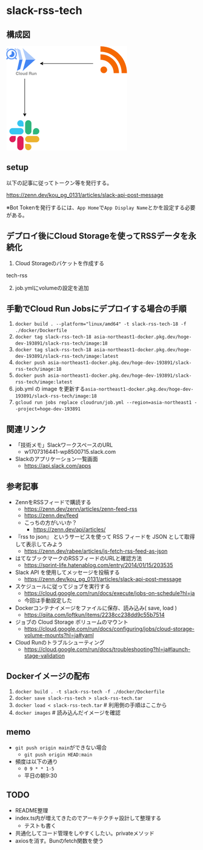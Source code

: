 # slack-rss-tech

## 構成図

![構成図](./draw.png)

## setup

以下の記事に従ってトークン等を発行する。

https://zenn.dev/kou_pg_0131/articles/slack-api-post-message

※Bot Tokenを発行するには、`App Home`で`App Display Name`とかを設定する必要がある。

## デプロイ後にCloud Storageを使ってRSSデータを永続化

1. Cloud Storageのバケットを作成する

tech-rss

2. job.ymlにvolumeの設定を追加

## 手動でCloud Run Jobsにデプロイする場合の手順

1. `docker build . --platform="linux/amd64" -t slack-rss-tech-18 -f ./docker/Dockerfile`
2. `docker tag slack-rss-tech-18 asia-northeast1-docker.pkg.dev/hoge-dev-193891/slack-rss-tech/image:18`
3. `docker tag slack-rss-tech-18 asia-northeast1-docker.pkg.dev/hoge-dev-193891/slack-rss-tech/image:latest`
4. `docker push asia-northeast1-docker.pkg.dev/hoge-dev-193891/slack-rss-tech/image:18`
5. `docker push asia-northeast1-docker.pkg.dev/hoge-dev-193891/slack-rss-tech/image:latest`
6. job.yml の image を更新する`asia-northeast1-docker.pkg.dev/hoge-dev-193891/slack-rss-tech/image:18`
7. `gcloud run jobs replace cloudrun/job.yml --region=asia-northeast1 --project=hoge-dev-193891`

## 関連リンク

- 「技術メモ」SlackワークスペースのURL
    - w1707316441-wp8500715.slack.com
- Slackのアプリケーション一覧画面
    - https://api.slack.com/apps

## 参考記事

- ZennをRSSフィードで購読する
    - https://zenn.dev/zenn/articles/zenn-feed-rss
    - https://zenn.dev/feed
    - こっちの方がいいか？
        - https://zenn.dev/api/articles/
- 『rss to json』 というサービスを使って RSS フィードを JSON として取得して表示してみよう
    - https://zenn.dev/rabee/articles/js-fetch-rss-feed-as-json
- はてなブックマークのRSSフィードのURLと確認方法
    - https://sprint-life.hatenablog.com/entry/2014/01/15/203535
- Slack API を使用してメッセージを投稿する
    - https://zenn.dev/kou_pg_0131/articles/slack-api-post-message
- スケジュールに従ってジョブを実行する
    - https://cloud.google.com/run/docs/execute/jobs-on-schedule?hl=ja
    - 今回は手動設定した
- Dockerコンテナイメージをファイルに保存、読み込み( save, load )
    - https://qiita.com/loftkun/items/2238cc238dd9c55b7514
- ジョブの Cloud Storage ボリュームのマウント
    - https://cloud.google.com/run/docs/configuring/jobs/cloud-storage-volume-mounts?hl=ja#yaml
- Cloud Runのトラブルシューティング
    - https://cloud.google.com/run/docs/troubleshooting?hl=ja#launch-stage-validation

## Dockerイメージの配布

1. `docker build . -t slack-rss-tech -f ./docker/Dockerfile`
2. `docker save slack-rss-tech > slack-rss-tech.tar`
3. `docker load < slack-rss-tech.tar` # 利用側の手順はここから
4. `docker images` # 読み込んだイメージを確認

## memo

- `git push origin main`ができない場合
    - `git push origin HEAD:main`
- 頻度は以下の通り
    - `0 9 * * 1-5`
    - 平日の朝9:30

## TODO

- README整理
- index.ts内が増えてきたのでアーキテクチャ設計して整理する
    - テストも書く    
- 共通化してコード管理をしやすくしたい。privateメソッド
- axiosを消す。Bunのfetch関数を使う